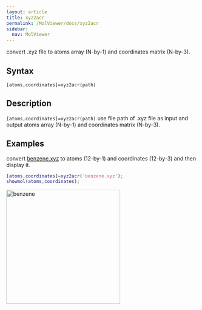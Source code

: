 ```yaml
---
layout: article
title: xyz2acr
permalink: /MolViewer/docs/xyz2acr
sidebar:
  nav: MolViewer
---
```


convert .xyz file to atoms array (N-by-1) and coordinates matrix (N-by-3).

<!--more-->

## Syntax

```
[atoms,coordinates]=xyz2acr(path)
```

## Description

`[atoms,coordinates]=xyz2acr(path)` use file path of .xyz file as input and output atoms array (N-by-1) and coordinates matrix (N-by-3).

## Examples

convert [benzene.xyz](/MolViewer/assets/benzene.xyz) to atoms (12-by-1) and coordinates (12-by-3) and then display it.  

```matlab
[atoms,coordinates]=xyz2acr('benzene.xyz');
showmol(atoms,coordinates);
```
<div>
<img src="/MolViewer/assets/images/benzene.jpg" width="300" alt="benzene">
</div>